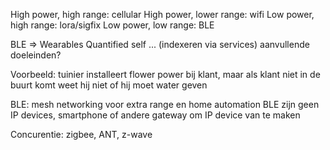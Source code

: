 High power, high range: cellular
High power, lower range: wifi
Low power, high range: lora/sigfix
Low power, low range: BLE

BLE =>
Wearables
Quantified self
... (indexeren via services)
aanvullende doeleinden?

Voorbeeld: tuinier installeert flower power bij klant, maar als klant niet in de buurt komt weet hij niet of hij moet water geven

BLE: mesh networking voor extra range en home automation
BLE zijn geen IP devices, smartphone of andere gateway om IP device van te maken

Concurentie: zigbee, ANT, z-wave
